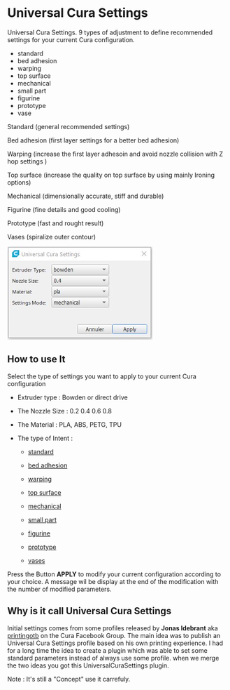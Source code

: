 # Universal Cura Settings
 
Universal Cura Settings. 9 types of adjustment to define recommended settings for your current Cura configuration.
 
- standard
- bed adhesion
- warping
- top surface
- mechanical
- small part
- figurine
- prototype
- vase

Standard (general recommended settings)

Bed adhesion (first layer settings for a better bed adhesion)

Warping (increase the first layer adhesoin and avoid nozzle collision with Z hop settings )

Top surface (increase the quality on top surface by using mainly Ironing options)

Mechanical (dimensionally accurate, stiff and durable)

Figurine (fine details and good cooling)

Prototype (fast and rought result)

Vases (spiralize outer contour)


![menuSettings](./images/settings.jpg)

## How to use It

Select the type of settings you want to apply to your current Cura configuration

- Extruder type : Bowden or direct drive
- The Nozzle Size : 0.2 0.4 0.6 0.8
- The Material :  PLA, ABS, PETG, TPU
- The type of Intent  :

  - [standard](https://github.com/5axes/UniversalCuraSettings/discussions/12)
       
  - [bed adhesion](https://github.com/5axes/UniversalCuraSettings/discussions/9) 
        
  - [warping](https://github.com/5axes/UniversalCuraSettings/discussions/13)

  - [top surface](https://github.com/5axes/UniversalCuraSettings/discussions/13)
        
  - [mechanical](https://github.com/5axes/UniversalCuraSettings/discussions/8)
 
  - [small part](https://github.com/5axes/UniversalCuraSettings/discussions/8)
  
  - [figurine](https://github.com/5axes/UniversalCuraSettings/discussions/14)
        
  - [prototype](https://github.com/5axes/UniversalCuraSettings/discussions/10)
        
  - [vases](https://github.com/5axes/UniversalCuraSettings/discussions/15)
        

Press the Button **APPLY** to modify your current configuration according to your choice. A message wil be display at the end of the modification with the number of modified parameters.


## Why is it call Universal Cura Settings

Initial settings comes from some profiles released by **Jonas Idebrant** aka [printingotb](https://github.com/printingotb) on the Cura Facebook Group. The main idea was to publish an Universal Cura Settings profile based on his own printing experience. I had for a long time the idea to create a plugin which was able to set some standard parameters instead of always use some profile. when we merge the two ideas you got this UniversalCuraSettings plugin. 

Note : It's still a "Concept" use it carrefuly.
